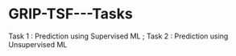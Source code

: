 # GRIP-TSF---Tasks
Task 1 : Prediction using Supervised ML ;
Task 2 : Prediction using Unsupervised ML
